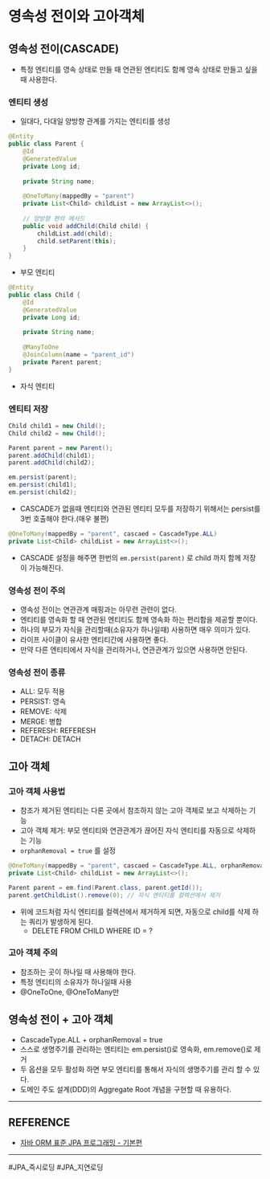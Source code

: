 # 영속성 전이와 고아객체

## 영속성 전이(CASCADE)
- 특정 엔티티를 영속 상태로 만들 때 연관된 엔티티도 함께 영속 상태로 만들고 싶을때 사용한다.

### 엔티티 생성
- 일대다, 다대일 양방향 관계를 가지는 엔티티를 생성
```java
@Entity
public class Parent {
    @Id
    @GeneratedValue
    private Long id;
    
    private String name;
    
    @OneToMany(mappedBy = "parent")
    private List<Child> childList = new ArrayList<>();
    
    // 양방향 편의 메서드
    public void addChild(Child child) {
        childList.add(child);
        child.setParent(this);
    }
}
```
- 부모 엔티티

```java
@Entity
public class Child {
    @Id
    @GeneratedValue
    private Long id;
    
    private String name;
    
    @ManyToOne
    @JoinColumn(name = "parent_id")
    private Parent parent;
}
```
- 자식 엔티티

### 엔티티 저장
```java
Child child1 = new Child();
Child child2 = new Child();

Parent parent = new Parent();
parent.addChild(child1);
parent.addChild(child2);

em.persist(parent);
em.persist(child1);
em.persist(child2);
```
- CASCADE가 없을때 엔티티와 연관된 엔티티 모두를 저장하기 위해서는 persist를 3번 호출해야 한다.(매우 불편)

```java
@OneToMany(mappedBy = "parent", cascaed = CascadeType.ALL)
private List<Child> childList = new ArrayList<>();
```
- CASCADE 설정을 해주면 한번의 `em.persist(parent)` 로 child 까지 함께 저장이 가능해진다.

### 영속성 전이 주의
- 영속성 전이는 연관관계 매핑과는 아무련 관련이 없다.
- 엔티티를 영속화 할 때 연관된 엔티티도 함께 영속화 하는 편리함을 제공할 뿐이다.
- 하나의 부모가 자식을 관리할때(소유자가 하나일때) 사용하면 매우 의미가 있다.
- 라이프 사이클이 유사한 엔티티간에 사용하면 좋다.
- 만약 다른 엔티티에서 자식을 관리하거나, 연관관계가 있으면 사용하면 안된다.

### 영속성 전이 종류
- ALL: 모두 적용
- PERSIST: 영속
- REMOVE: 삭제
- MERGE: 병합
- REFERESH: REFERESH
- DETACH: DETACH

## 고아 객체

### 고아 객체 사용법
- 참조가 제거된 엔티티는 다론 곳에서 참조하지 않는 고아 객체로 보고 삭제하는 기능
- 고아 객체 제거: 부모 엔티티와 연관관계가 끊어진 자식 엔티티를 자동으로 삭제하는 기능
- `orphanRemoval = true` 를 설정
```java
@OneToMany(mappedBy = "parent", cascaed = CascadeType.ALL, orphanRemoval = true)
private List<Child> childList = new ArrayList<>();

Parent parent = em.find(Parent.class, parent.getId());
parent.getChildList().remove(0); // 자식 엔티티를 컬렉션에서 제거
```
- 위에 코드처럼 자식 엔티티를 컬렉션에서 제거하게 되면, 자동으로 child를 삭제 하는 쿼리가 발생하게 된다.
    - DELETE FROM CHILD WHERE ID = ?

### 고아 객체 주의
- 참조하는 곳이 하나일 때 사용해야 한다.
- 특정 엔티티의 소유자가 하나일때 사용
- @OneToOne, @OneToMany만

## 영속성 전이 + 고아 객체
- CascadeType.ALL + orphanRemoval = true
- 스스로 생명주기를 관리하는 엔티티는 em.persist()로 영속화, em.remove()로 제거
- 두 옵션을 모두 활성화 하면 부모 엔티티를 통해서 자식의 생명주기를 관리 할 수 있다.
- 도메인 주도 설계(DDD)의 Aggregate Root 개념을 구현할 때 유용하다.

---

## REFERENCE

- [자바 ORM 표준 JPA 프로그래밍 - 기본편](https://www.inflearn.com/course/ORM-JPA-Basic/dashboard)

---
#JPA_즉시로딩 #JPA_지연로딩